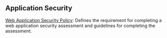 ## Application Security

[Web Application Security Policy](): Defines the requirement for completing a web application security assessment and guidelines for completing the assessment.
